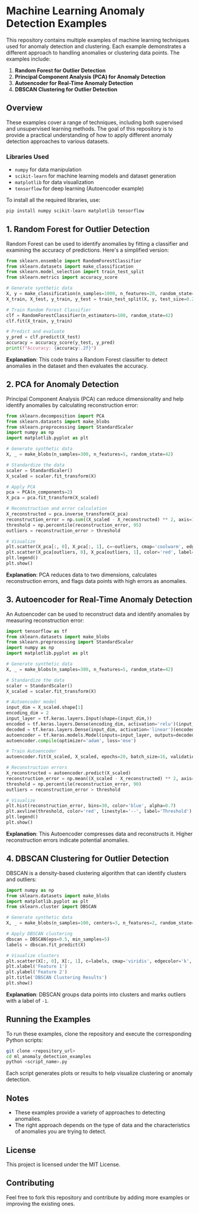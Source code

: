 
# Machine Learning Anomaly Detection Examples

This repository contains multiple examples of machine learning techniques used for anomaly detection and clustering. Each example demonstrates a different approach to handling anomalies or clustering data points. The examples include:

1. **Random Forest for Outlier Detection**
2. **Principal Component Analysis (PCA) for Anomaly Detection**
3. **Autoencoder for Real-Time Anomaly Detection**
4. **DBSCAN Clustering for Outlier Detection**

## Overview

These examples cover a range of techniques, including both supervised and unsupervised learning methods. The goal of this repository is to provide a practical understanding of how to apply different anomaly detection approaches to various datasets.

### Libraries Used
- `numpy` for data manipulation
- `scikit-learn` for machine learning models and dataset generation
- `matplotlib` for data visualization
- `tensorflow` for deep learning (Autoencoder example)

To install all the required libraries, use:

```sh
pip install numpy scikit-learn matplotlib tensorflow
```

## 1. Random Forest for Outlier Detection

Random Forest can be used to identify anomalies by fitting a classifier and examining the accuracy of predictions. Here's a simplified version:

```python
from sklearn.ensemble import RandomForestClassifier
from sklearn.datasets import make_classification
from sklearn.model_selection import train_test_split
from sklearn.metrics import accuracy_score

# Generate synthetic data
X, y = make_classification(n_samples=1000, n_features=20, random_state=42)
X_train, X_test, y_train, y_test = train_test_split(X, y, test_size=0.25, random_state=42)

# Train Random Forest Classifier
clf = RandomForestClassifier(n_estimators=100, random_state=42)
clf.fit(X_train, y_train)

# Predict and evaluate
y_pred = clf.predict(X_test)
accuracy = accuracy_score(y_test, y_pred)
print(f"Accuracy: {accuracy:.2f}")
```

**Explanation**: This code trains a Random Forest classifier to detect anomalies in the dataset and then evaluates the accuracy.

## 2. PCA for Anomaly Detection

Principal Component Analysis (PCA) can reduce dimensionality and help identify anomalies by calculating reconstruction error:

```python
from sklearn.decomposition import PCA
from sklearn.datasets import make_blobs
from sklearn.preprocessing import StandardScaler
import numpy as np
import matplotlib.pyplot as plt

# Generate synthetic data
X, _ = make_blobs(n_samples=300, n_features=5, random_state=42)

# Standardize the data
scaler = StandardScaler()
X_scaled = scaler.fit_transform(X)

# Apply PCA
pca = PCA(n_components=2)
X_pca = pca.fit_transform(X_scaled)

# Reconstruction and error calculation
X_reconstructed = pca.inverse_transform(X_pca)
reconstruction_error = np.sum((X_scaled - X_reconstructed) ** 2, axis=1)
threshold = np.percentile(reconstruction_error, 95)
outliers = reconstruction_error > threshold

# Visualize
plt.scatter(X_pca[:, 0], X_pca[:, 1], c=~outliers, cmap='coolwarm', edgecolor='k')
plt.scatter(X_pca[outliers, 0], X_pca[outliers, 1], color='red', label='Anomalies')
plt.legend()
plt.show()
```

**Explanation**: PCA reduces data to two dimensions, calculates reconstruction errors, and flags data points with high errors as anomalies.

## 3. Autoencoder for Real-Time Anomaly Detection

An Autoencoder can be used to reconstruct data and identify anomalies by measuring reconstruction error:

```python
import tensorflow as tf
from sklearn.datasets import make_blobs
from sklearn.preprocessing import StandardScaler
import numpy as np
import matplotlib.pyplot as plt

# Generate synthetic data
X, _ = make_blobs(n_samples=300, n_features=5, random_state=42)

# Standardize the data
scaler = StandardScaler()
X_scaled = scaler.fit_transform(X)

# Autoencoder model
input_dim = X_scaled.shape[1]
encoding_dim = 2
input_layer = tf.keras.layers.Input(shape=(input_dim,))
encoded = tf.keras.layers.Dense(encoding_dim, activation='relu')(input_layer)
decoded = tf.keras.layers.Dense(input_dim, activation='linear')(encoded)
autoencoder = tf.keras.models.Model(inputs=input_layer, outputs=decoded)
autoencoder.compile(optimizer='adam', loss='mse')

# Train Autoencoder
autoencoder.fit(X_scaled, X_scaled, epochs=20, batch_size=16, validation_split=0.2, verbose=0)

# Reconstruction errors
X_reconstructed = autoencoder.predict(X_scaled)
reconstruction_error = np.mean((X_scaled - X_reconstructed) ** 2, axis=1)
threshold = np.percentile(reconstruction_error, 90)
outliers = reconstruction_error > threshold

# Visualize
plt.hist(reconstruction_error, bins=30, color='blue', alpha=0.7)
plt.axvline(threshold, color='red', linestyle='--', label='Threshold')
plt.legend()
plt.show()
```

**Explanation**: This Autoencoder compresses data and reconstructs it. Higher reconstruction errors indicate potential anomalies.

## 4. DBSCAN Clustering for Outlier Detection

DBSCAN is a density-based clustering algorithm that can identify clusters and outliers:

```python
import numpy as np
from sklearn.datasets import make_blobs
import matplotlib.pyplot as plt
from sklearn.cluster import DBSCAN

# Generate synthetic data
X, _ = make_blobs(n_samples=100, centers=3, n_features=2, random_state=42)

# Apply DBSCAN clustering
dbscan = DBSCAN(eps=0.5, min_samples=5)
labels = dbscan.fit_predict(X)

# Visualize clusters
plt.scatter(X[:, 0], X[:, 1], c=labels, cmap='viridis', edgecolor='k', alpha=0.7)
plt.xlabel('Feature 1')
plt.ylabel('Feature 2')
plt.title('DBSCAN Clustering Results')
plt.show()
```

**Explanation**: DBSCAN groups data points into clusters and marks outliers with a label of `-1`.

## Running the Examples

To run these examples, clone the repository and execute the corresponding Python scripts:

```sh
git clone <repository_url>
cd ml_anomaly_detection_examples
python <script_name>.py
```

Each script generates plots or results to help visualize clustering or anomaly detection.

## Notes

- These examples provide a variety of approaches to detecting anomalies.
- The right approach depends on the type of data and the characteristics of anomalies you are trying to detect.

## License

This project is licensed under the MIT License.

## Contributing

Feel free to fork this repository and contribute by adding more examples or improving the existing ones.

